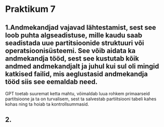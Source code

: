 # Praktikum 7

## 1.Andmekandjad vajavad lähtestamist, sest see loob puhta algseadistuse, mille kaudu saab seadistada uue partitsioonide struktuuri või operatsioonisüsteemi. See võib aidata ka andmekandja tööd, sest see kustutab kõik andmed andmekandjalt ja juhul kui sul oli mingid katkised failid, mis aeglustasid andmekandja tööd siis see eemaldab need.
GPT toetab suuremat ketta mahtu, võimaldab luua rohkem primaarseid partitsioone ja ta on turvalisem, sest ta salvestab partiitsiooni tabeli kahes kohas ning ta hoiab ta kontrollsummasid.
## 2.
